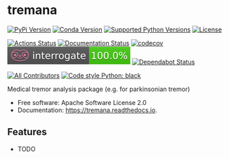 # tremana

[![PyPi Version](https://img.shields.io/pypi/v/tremana.svg)](https://pypi.org/project/tremana/)
[![Conda Version](https://img.shields.io/conda/vn/conda-forge/tremana.svg)](https://anaconda.org/conda-forge/tremana)
[![Supported Python Versions](https://img.shields.io/pypi/pyversions/tremana.svg)](https://pypi.org/project/tremana/)
[![License](https://img.shields.io/badge/License-Apache%202.0-blue.svg)](https://opensource.org/licenses/Apache-2.0)

[![Actions Status](https://github.com/s-weigand/tremana/workflows/Tests/badge.svg)](https://github.com/s-weigand/tremana/actions)
[![Documentation Status](https://readthedocs.org/projects/tremana/badge/?version=latest)](https://tremana.readthedocs.io/en/latest/?badge=latest)
[![codecov](https://codecov.io/gh/s-weigand/tremana/branch/master/graph/badge.svg)](https://codecov.io/gh/s-weigand/tremana)
[![Documentation Coverage](https://raw.githubusercontent.com/s-weigand/tremana/main/docs/_static/interrogate_badge.svg)](https://github.com/s-weigand/tremana)
[![Dependabot Status](https://api.dependabot.com/badges/status?host=github&repo=s-weigand/tremana)](https://dependabot.com)

[![All Contributors](https://img.shields.io/github/all-contributors/s-weigand/tremana)](#contributors)
[![Code style Python: black](https://img.shields.io/badge/code%20style-black-000000.svg)](https://github.com/psf/black)

Medical tremor analysis package (e.g. for parkinsonian tremor)

- Free software: Apache Software License 2.0
- Documentation: https://tremana.readthedocs.io.

## Features

- TODO
